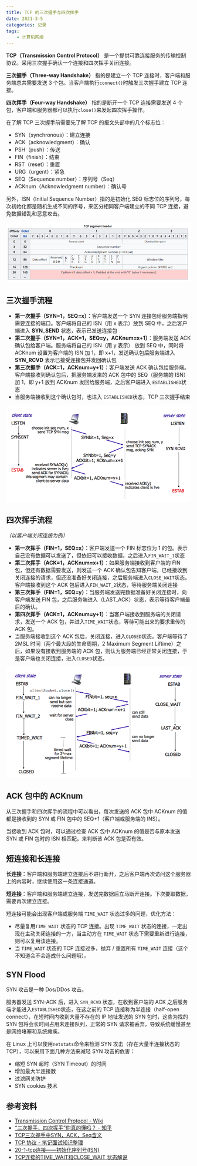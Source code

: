 ```yaml
---
title: TCP 的三次握手与四次挥手
date: 2021-3-5
categories: 记录
tags:
    - 计算机网络
---
```


**TCP（Transmission Control Protocol）** 是一个提供可靠连接服务的传输控制协议。采用三次握手确认一个连接和四次挥手关闭连接。

**三次握手（Three-way Handshake）** 指的是建立一个 TCP 连接时，客户端和服务端总共需要发送 3 个包。当客户端执行`connect()`时触发三次握手建立 TCP 连接。

**四次挥手（Four-way Handshake）** 指的是断开一个 TCP 连接需要发送 4 个包，客户端和服务器都可以执行`close()`来发起四次挥手操作。

<!-- more -->

在了解 TCP 三次握手前需要先了解 TCP 的报文头部中的几个标志位：
- SYN（synchronous）：建立连接
- ACK（acknowledgment）：确认
- PSH（push）：传送
- FIN（finish）：结束
- RST（reset）：重置
- URG（urgent）：紧急
- SEQ（Sequence number）：序列号（Seq）
- ACKnum（Acknowledgment number）：确认号

另外，ISN（Initial Sequence Number）指的是初始化 SEQ 标志位的序列号，每次初始化都是随机生成不同的序号，来区分相同客户端建立的不同 TCP 连接，避免数据错乱和恶意攻击。

![TCP Header](./header.jpg)

## 三次握手流程

- **第一次握手（SYN=1，SEQ=x）**：客户端发送一个 SYN 连接包给服务端指明需要连接的端口。客户端将自己的 ISN（用 x 表示）放到 SEQ 中，之后客户端进入 **SYN_SEND** 状态，表示已发送连接包
- **第二次握手（SYN=1，ACK=1，SEQ=y，ACKnum=x+1）**：服务端发送 ACK 确认包给客户端。服务端将自己的 ISN（用 y 表示） 放到 SEQ 中，同时将 ACKnum 设置为客户端的 ISN 加 1，即 x+1，发送确认包后服务端进入 **SYN_RCVD** 表示已接受连接包并发回确认包
- **第三次握手（ACK=1，ACKnum=y+1）**：客户端发送 ACK 确认包给服务端。客户端接收到确认包后，把服务端发来的 ACK 包中的 SEQ（服务端的 ISN）加 1，即 y+1 放到 ACKnum 发回给服务端，之后客户端进入 `ESTABLISHED`状态
- 当服务端接收到这个确认包时，也进入 `ESTABLISHED`状态，TCP 三次握手结束

![三次握手流程](./3.jpg)

## 四次挥手流程

*（以客户端关闭连接为例）*

- **第一次挥手（FIN=1，SEQ=x）**：客户端发送一个 FIN 标志位为 1 的包。表示自己没有数据可以发送了，但依旧可以接收数据，之后进入`FIN_WAIT_1`状态
- **第二次挥手（ACK=1，ACKnum=x+1）**：如果服务端接收到客户端的 FIN 包，但还有数据需要发送，则发送一个 ACK 确认包告知客户端，已经接收到关闭连接的请求，但还没准备好关闭连接，之后服务端进入`CLOSE_WAIT`状态。客户端接收到这个 ACK 包后进入`FIN_WAIT_2`状态，等待服务端关闭连接
- **第三次挥手（FIN=1，SEQ=y）**：当服务端发送完数据准备好关闭连接时，向客户端发送 FIN 包，之后服务端进入（LAST_ACK）状态，表示等待客户端最后的确认。
- **第四次挥手（ACK=1，ACKnum=y+1）**：当客户端接收到服务端的关闭请求，发送一个 ACK 包，并进入`TIME_WAIT`状态，等待可能出来的要求重传的 ACK 包。
- 当服务端接收到这个 ACK 包后，关闭连接，进入`CLOSED`状态。客户端等待了 2MSL 时间（两个最大段的生命周期，2 Maximum Segment Liftime）之后，如果没有接收到服务端的 ACK 包，则认为服务端已经正常关闭连接，于是客户端也关闭连接，进入`CLOSED`状态。

![四次挥手流程](./4.jpg)

## ACK 包中的 ACKnum

从三次握手和四次挥手的流程中可以看出，每次发送的 ACK 包中 ACKnum 的值都是接收到的 SYN 或 FIN 包中的 SEQ+1（客户端或服务端的 INS）。

当接收到 ACK 包时，可以通过检查 ACK 包中 ACKnum 的值是否与原本发送 SYN 或 FIN 包时的 ISN 相匹配，来判断该 ACK 包是否有效。

## 短连接和长连接

**长连接**：客户端和服务端建立连接后不进行断开，之后客户端再次访问这个服务器上的内容时，继续使用这一条连接通道。

**短连接**：客户端和服务端建立连接，发送完数据后立马断开连接。下次要取数据，需要再次建立连接。

短连接可能会出现客户端或服务端 `TIME_WAIT` 状态过多的问题，优化方法：
- 尽量复用`TIME_WAIT` 状态的 TCP 连接。出现 `TIME_WAIT` 状态的连接，一定出现在主动关闭连接的一方，当主动方在 `TIME_WAIT` 状态下需要重新进行连接，则可以复用该连接。
- 当 `TIME_WAIT` 状态的 TCP 连接过多，抛弃 / 重置所有 `TIME_WAIT` 连接（这个不知道会不会造成什么问题哦）。

## SYN Flood

SYN 攻击是一种 Dos/DDos 攻击。

服务器发送 SYN-ACK 后，进入 `SYN_RCVD` 状态，在收到客户端的 ACK 之后服务端才能进入`ESTABLISHED`状态，在这之前的 TCP 连接称为半连接（half-open connect），在短时间内收到大量不存在的 IP 地址发送的 SYN 包时，这些为找的 SYN 包将会长时间占用未连接队列，正常的 SYN 请求被丢弃，导致系统缓慢甚至是网络堵塞和系统瘫痪。

在 Linux 上可以使用`netstats`命令来检测 SYN 攻击（存在大量半连接状态的 TCP），可以采用下面几种方法来减轻 SYN 攻击的危害：
- 缩短 SYN 超时（SYN Timeout）的时间
- 增加最大半连接数
- 过滤网关防护
- SYN cookies 技术

## 参考资料

- [Transmission Control Protocol - Wiki](https://en.wikipedia.org/wiki/Transmission_Control_Protocol)
- [“三次握手，四次挥手”你真的懂吗？ - 知乎](https://zhuanlan.zhihu.com/p/53374516)
- [TCP三次握手中SYN，ACK，Seq含义](https://blog.csdn.net/qq_25948717/article/details/80382766)
- [TCP 协议 - 笔记面试知识整理](https://hit-alibaba.github.io/interview/basic/network/TCP.html)
- [20-1-tcp连接——初始化序列号(ISN)](https://blog.csdn.net/qq_35733751/article/details/80552037)
- [TCP连接的TIME_WAIT和CLOSE_WAIT 状态解说](https://www.cnblogs.com/kevingrace/p/9988354.html)
